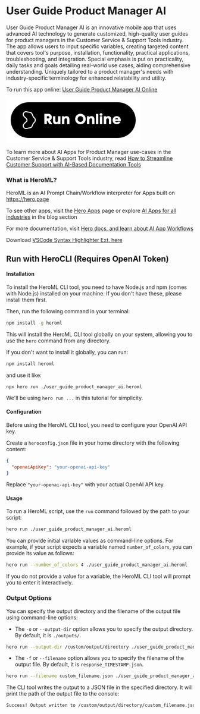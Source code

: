 # User Guide Product Manager AI

User Guide Product Manager AI is an innovative mobile app that uses advanced AI technology to generate customized, high-quality user guides for product managers in the Customer Service & Support Tools industry. The app allows users to input specific variables, creating targeted content that covers tool's purpose, installation, functionality, practical applications, troubleshooting, and integration. Special emphasis is put on practicality, daily tasks and goals detailing real-world use cases, aiding comprehensive understanding. Uniquely tailored to a product manager's needs with industry-specific terminology for enhanced relatability and utility.

To run this app online: [User Guide Product Manager AI Online](https://hero.page/app/user-guide-product-manager-ai-ai-crafted-customized-product-manager-guide/3rW89vVDDJPc2JZ3HBzk)

[![Run User Guide Product Manager AI Online](/assets/run.svg)](https://hero.page/app/user-guide-product-manager-ai-ai-crafted-customized-product-manager-guide/3rW89vVDDJPc2JZ3HBzk)

To learn more about AI Apps for Product Manager use-cases in the Customer Service & Support Tools industry, read [How to Streamline Customer Support with AI-Based Documentation Tools](https://hero.page/blog/ai/customer-service-and-support-tools/how-to-streamline-customer-support-with-ai-based-documentation-tools/170836)

### What is HeroML?
HeroML is an AI Prompt Chain/Workflow interpreter for Apps built on https://hero.page 

To see other apps, visit the [Hero Apps](https://hero.page/apps) page or explore [AI Apps for all industries](https://hero.page/blog) in the blog section

For more documentation, visit [Hero docs, and learn about AI App Workflows](https://hero.page/tutorials/introduction-to-heroml)

Download [VSCode Syntax Highlighter Ext. here](https://marketplace.visualstudio.com/items?itemName=hero-page.heroml)

## Run with HeroCLI (Requires OpenAI Token)

#### Installation

To install the HeroML CLI tool, you need to have Node.js and npm (comes with Node.js) installed on your machine. If you don't have these, please install them first. 

Then, run the following command in your terminal:

```bash
npm install -g heroml
```

This will install the HeroML CLI tool globally on your system, allowing you to use the `hero` command from any directory.

If you don't want to install it globally, you can run:

```bash
npm install heroml
```

and use it like:

```bash
npx hero run ./user_guide_product_manager_ai.heroml
```

We'll be using `hero run ...` in this tutorial for simplicity.

#### Configuration

Before using the HeroML CLI tool, you need to configure your OpenAI API key. 

Create a `heroconfig.json` file in your home directory with the following content:

```json
{
  "openaiApiKey": "your-openai-api-key"
}
```

Replace `"your-openai-api-key"` with your actual OpenAI API key.

#### Usage

To run a HeroML script, use the `run` command followed by the path to your script:

```bash
hero run ./user_guide_product_manager_ai.heroml
```

You can provide initial variable values as command-line options. For example, if your script expects a variable named `number_of_colors`, you can provide its value as follows:

```bash
hero run --number_of_colors 4 ./user_guide_product_manager_ai.heroml
```

If you do not provide a value for a variable, the HeroML CLI tool will prompt you to enter it interactively.

### Output Options

You can specify the output directory and the filename of the output file using command-line options:

- The `-o` or `--output-dir` option allows you to specify the output directory. By default, it is `./outputs/`.

```bash
hero run --output-dir /custom/output/directory ./user_guide_product_manager_ai.heroml
```

- The `-f` or `--filename` option allows you to specify the filename of the output file. By default, it is `response_TIMESTAMP.json`.

```bash
hero run --filename custom_filename.json ./user_guide_product_manager_ai.heroml
```

The CLI tool writes the output to a JSON file in the specified directory. It will print the path of the output file to the console:

```bash
Success! Output written to /custom/output/directory/custom_filename.json
```

